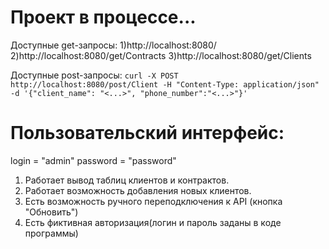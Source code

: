 # Проект в процессе...
Доступные get-запросы:
1)http://localhost:8080/
2)http://localhost:8080/get/Contracts
3)http://localhost:8080/get/Clients

Доступные post-запросы:
```curl -X POST http://localhost:8080/post/Client -H "Content-Type: application/json" -d '{"client_name": "<...>", "phone_number":"<...>"}'```

# Пользовательский интерфейс:
login = "admin"
password = "password"

1) Работает вывод таблиц клиентов и контрактов.
2) Работает возможность добавления новых клиентов.
3) Есть возможность ручного переподключения к API (кнопка "Обновить")
4) Есть фиктивная авторизация(логин и пароль заданы в коде программы)

